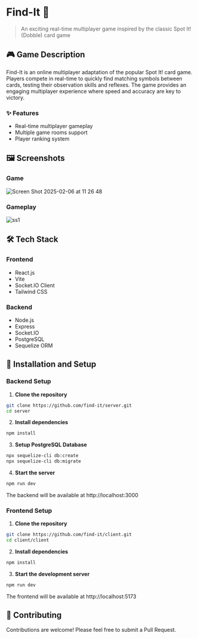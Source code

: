 # Find-It 🎯

> An exciting real-time multiplayer game inspired by the classic Spot It! (Dobble) card game

## 🎮 Game Description

Find-It is an online multiplayer adaptation of the popular Spot It! card game. Players compete in real-time to quickly find matching symbols between cards, testing their observation skills and reflexes. The game provides an engaging multiplayer experience where speed and accuracy are key to victory.

### ✨ Features

- Real-time multiplayer gameplay
- Multiple game rooms support
- Player ranking system

## 🖼️ Screenshots

### Game 
![Screen Shot 2025-02-06 at 11 26 48](https://github.com/user-attachments/assets/c85bac67-1cf9-4b1b-8687-e6eced89eee3)


### Gameplay
![ss1](https://github.com/user-attachments/assets/3111b745-fc3f-4d6d-aca1-784c64e3ba22)


## 🛠️ Tech Stack

### Frontend
- React.js
- Vite
- Socket.IO Client
- Tailwind CSS

### Backend
- Node.js
- Express
- Socket.IO
- PostgreSQL
- Sequelize ORM

## 🚀 Installation and Setup

### Backend Setup

1. **Clone the repository**
```bash
git clone https://github.com/find-it/server.git
cd server
```

2. **Install dependencies**
```bash
npm install
```

3. **Setup PostgreSQL Database**
```bash
npx sequelize-cli db:create
npx sequelize-cli db:migrate
```

4. **Start the server**
```bash
npm run dev
```
The backend will be available at http://localhost:3000

### Frontend Setup

1. **Clone the repository**
```bash
git clone https://github.com/find-it/client.git
cd client/client
```

2. **Install dependencies**
```bash
npm install
```

3. **Start the development server**
```bash
npm run dev
```
The frontend will be available at http://localhost:5173

## 🤝 Contributing

Contributions are welcome! Please feel free to submit a Pull Request.

